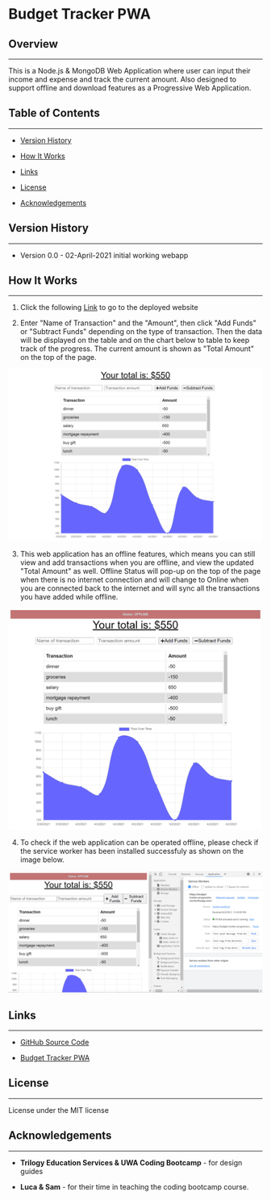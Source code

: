 # Budget Tracker PWA

## Overview
---
This is a Node.js & MongoDB Web Application where user can input their income and expense and track the current amount. Also designed to support offline and download features as a Progressive Web Application.

## Table of Contents
---
* [Version History](#version-history)
* [How It Works](#how-it-works)

* [Links](#links)
* [License](#license)
* [Acknowledgements](#acknowledgements)  

## Version History
---
* Version 0.0 - 02-April-2021
    initial working webapp  

## How It Works
---
1. Click the following [Link](https://budget-tracker-progressive-wa.herokuapp.com/) to go to the deployed website
    
2. Enter "Name of Transaction" and the "Amount", then click "Add Funds" or "Subtract Funds" depending on the type of transaction. Then the data will be displayed on the table and on the chart below to table to keep track of the progress.
The current amount is shown as "Total Amount" on the top of the page.

![Screenshot of Home Page](./screenshots/index-page.png)

3. This web application has an offline features, which means you can still view and add transactions when you are offline, and view the updated "Total Amount" as well.
Offline Status will pop-up on the top of the page when there is no internet connection and will change to Online when you are connected back to the internet and will sync all the transactions you have added while offline.

![Screenshot of Offline Page](./screenshots/offline-status.png)

4. To check if the web application can be operated offline, please check if the service worker has been installed successfuly as shown on the image below.

![Screenshot of Service Worker](./screenshots/service-worker.PNG)


## Links
---
* [ GitHub Source Code](https://github.com/vsumargo/Budget-Tracker-PWA)  

* [Budget Tracker PWA](https://budget-tracker-progressive-wa.herokuapp.com/)

## License
---
License under the MIT license  

## Acknowledgements
---
* **Trilogy Education Services & UWA Coding Bootcamp** - for design guides

* **Luca & Sam** - for their time in teaching the coding bootcamp course.

